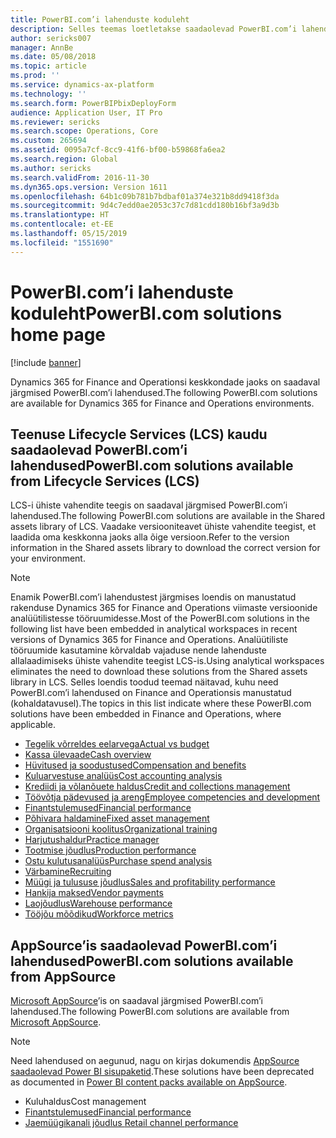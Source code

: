 ```yaml
---
title: PowerBI.com’i lahenduste koduleht
description: Selles teemas loetletakse saadaolevad PowerBI.com’i lahendused ja osutatakse ressurssidele, kust lahenduste kohta lisateavet saab.
author: sericks007
manager: AnnBe
ms.date: 05/08/2018
ms.topic: article
ms.prod: ''
ms.service: dynamics-ax-platform
ms.technology: ''
ms.search.form: PowerBIPbixDeployForm
audience: Application User, IT Pro
ms.reviewer: sericks
ms.search.scope: Operations, Core
ms.custom: 265694
ms.assetid: 0095a7cf-8cc9-41f6-bf00-b59868fa6ea2
ms.search.region: Global
ms.author: sericks
ms.search.validFrom: 2016-11-30
ms.dyn365.ops.version: Version 1611
ms.openlocfilehash: 64b1c09b781b7bdbaf01a374e321b8dd9418f3da
ms.sourcegitcommit: 9d4c7edd0ae2053c37c7d81cdd180b16bf3a9d3b
ms.translationtype: HT
ms.contentlocale: et-EE
ms.lasthandoff: 05/15/2019
ms.locfileid: "1551690"
---
```

# <a name="powerbicom-solutions-home-page"></a><span data-ttu-id="16338-103">PowerBI.com’i lahenduste koduleht</span><span class="sxs-lookup"><span data-stu-id="16338-103">PowerBI.com solutions home page</span></span>

[!include [banner](../includes/banner.md)]

<span data-ttu-id="16338-104">Dynamics 365 for Finance and Operationsi keskkondade jaoks on saadaval järgmised PowerBI.com’i lahendused.</span><span class="sxs-lookup"><span data-stu-id="16338-104">The following PowerBI.com solutions are available for Dynamics 365 for Finance and Operations environments.</span></span>

## <a name="powerbicom-solutions-available-from-lifecycle-services-lcs"></a><span data-ttu-id="16338-105">Teenuse Lifecycle Services (LCS) kaudu saadaolevad PowerBI.com’i lahendused</span><span class="sxs-lookup"><span data-stu-id="16338-105">PowerBI.com solutions available from Lifecycle Services (LCS)</span></span>

<span data-ttu-id="16338-106">LCS-i ühiste vahendite teegis on saadaval järgmised PowerBI.com’i lahendused.</span><span class="sxs-lookup"><span data-stu-id="16338-106">The following PowerBI.com solutions are available in the Shared assets library of LCS.</span></span> <span data-ttu-id="16338-107">Vaadake versiooniteavet ühiste vahendite teegist, et laadida oma keskkonna jaoks alla õige versioon.</span><span class="sxs-lookup"><span data-stu-id="16338-107">Refer to the version information in the Shared assets library to download the correct version for your environment.</span></span>

> [!NOTE]
> <span data-ttu-id="16338-108">Enamik PowerBI.com’i lahendustest järgmises loendis on manustatud rakenduse Dynamics 365 for Finance and Operations viimaste versioonide analüütilistesse tööruumidesse.</span><span class="sxs-lookup"><span data-stu-id="16338-108">Most of the PowerBI.com solutions in the following list have been embedded in analytical workspaces in recent versions of Dynamics 365 for Finance and Operations.</span></span> <span data-ttu-id="16338-109">Analüütiliste tööruumide kasutamine kõrvaldab vajaduse nende lahenduste allalaadimiseks ühiste vahendite teegist LCS-is.</span><span class="sxs-lookup"><span data-stu-id="16338-109">Using analytical workspaces eliminates the need to download these solutions from the Shared assets library in LCS.</span></span> <span data-ttu-id="16338-110">Selles loendis toodud teemad näitavad, kuhu need PowerBI.com’i lahendused on Finance and Operationsis manustatud (kohaldatavusel).</span><span class="sxs-lookup"><span data-stu-id="16338-110">The topics in this list indicate where these PowerBI.com solutions have been embedded in Finance and Operations, where applicable.</span></span>

- [<span data-ttu-id="16338-111">Tegelik võrreldes eelarvega</span><span class="sxs-lookup"><span data-stu-id="16338-111">Actual vs budget</span></span>](ledger-budgets-power-bi.md)
- [<span data-ttu-id="16338-112">Kassa ülevaade</span><span class="sxs-lookup"><span data-stu-id="16338-112">Cash overview</span></span>](../../financials/cash-bank-management/Cash-Overview-Power-BI-content.md)
- [<span data-ttu-id="16338-113">Hüvitused ja soodustused</span><span class="sxs-lookup"><span data-stu-id="16338-113">Compensation and benefits</span></span>](compensation-and-benefits-analysis-power-bi-content-pack.md)
- [<span data-ttu-id="16338-114">Kuluarvestuse analüüs</span><span class="sxs-lookup"><span data-stu-id="16338-114">Cost accounting analysis</span></span>](cost-accounting-analysis-content-pack.md)
- [<span data-ttu-id="16338-115">Krediidi ja võlanõuete haldus</span><span class="sxs-lookup"><span data-stu-id="16338-115">Credit and collections management</span></span>](../../financials/accounts-receivable/credit-collections-power-bi.md)
- [<span data-ttu-id="16338-116">Töövõtja pädevused ja areng</span><span class="sxs-lookup"><span data-stu-id="16338-116">Employee competencies and development</span></span>](employee-competencies-and-development-analysis-power-bi-content-pack.md)
- [<span data-ttu-id="16338-117">Finantstulemused</span><span class="sxs-lookup"><span data-stu-id="16338-117">Financial performance</span></span>](financial-performance-power-bi-content-pack.md)
- [<span data-ttu-id="16338-118">Põhivara haldamine</span><span class="sxs-lookup"><span data-stu-id="16338-118">Fixed asset management</span></span>](../../financials/fixed-assets/Fixed-asset-management-workspace.md)
- [<span data-ttu-id="16338-119">Organisatsiooni koolitus</span><span class="sxs-lookup"><span data-stu-id="16338-119">Organizational training</span></span>](organizational-training-analysis-power-bi-content-pack.md)
- [<span data-ttu-id="16338-120">Harjutushaldur</span><span class="sxs-lookup"><span data-stu-id="16338-120">Practice manager</span></span>](practice-manager-power-bi.md)
- [<span data-ttu-id="16338-121">Tootmise jõudlus</span><span class="sxs-lookup"><span data-stu-id="16338-121">Production performance</span></span>](production-performance-power-bi.md)
- [<span data-ttu-id="16338-122">Ostu kulutusanalüüs</span><span class="sxs-lookup"><span data-stu-id="16338-122">Purchase spend analysis</span></span>](purchase-content-pack-for-power-bi.md)
- [<span data-ttu-id="16338-123">Värbamine</span><span class="sxs-lookup"><span data-stu-id="16338-123">Recruiting</span></span>](recruiting-analysis-power-bi-content-pack.md)
- [<span data-ttu-id="16338-124">Müügi ja tulususe jõudlus</span><span class="sxs-lookup"><span data-stu-id="16338-124">Sales and profitability performance</span></span>](sales-profitability-performance-content-pack.md)
- [<span data-ttu-id="16338-125">Hankija maksed</span><span class="sxs-lookup"><span data-stu-id="16338-125">Vendor payments</span></span>](../../financials/accounts-payable/Vendor-payments-workspace.md)
- [<span data-ttu-id="16338-126">Laojõudlus</span><span class="sxs-lookup"><span data-stu-id="16338-126">Warehouse performance</span></span>](warehouse-power-bi-content.md)
- [<span data-ttu-id="16338-127">Tööjõu mõõdikud</span><span class="sxs-lookup"><span data-stu-id="16338-127">Workforce metrics</span></span>](workforce-analysis-power-bi-content-pack.md)

## <a name="powerbicom-solutions-available-from-appsource"></a><span data-ttu-id="16338-128">AppSource’is saadaolevad PowerBI.com’i lahendused</span><span class="sxs-lookup"><span data-stu-id="16338-128">PowerBI.com solutions available from AppSource</span></span>

<span data-ttu-id="16338-129">[Microsoft AppSource](https://appsource.microsoft.com)’is on saadaval järgmised PowerBI.com’i lahendused.</span><span class="sxs-lookup"><span data-stu-id="16338-129">The following PowerBI.com solutions are available from [Microsoft AppSource](https://appsource.microsoft.com).</span></span>

> [!NOTE]
> <span data-ttu-id="16338-130">Need lahendused on aegunud, nagu on kirjas dokumendis [AppSource saadaolevad Power BI sisupaketid](../migration-upgrade/deprecated-features.md#power-bi-content-packs-available-on-appsource).</span><span class="sxs-lookup"><span data-stu-id="16338-130">These solutions have been deprecated as documented in [Power BI content packs available on AppSource](../migration-upgrade/deprecated-features.md#power-bi-content-packs-available-on-appsource).</span></span>

- <span data-ttu-id="16338-131">Kuluhaldus</span><span class="sxs-lookup"><span data-stu-id="16338-131">Cost management</span></span>
- [<span data-ttu-id="16338-132">Finantstulemused</span><span class="sxs-lookup"><span data-stu-id="16338-132">Financial performance</span></span>](financial-performance-power-bi-content-pack.md)
- [<span data-ttu-id="16338-133">Jaemüügikanali jõudlus </span><span class="sxs-lookup"><span data-stu-id="16338-133">Retail channel performance</span></span>](retail-channel-performance-dashboard-power-bi-data.md)

